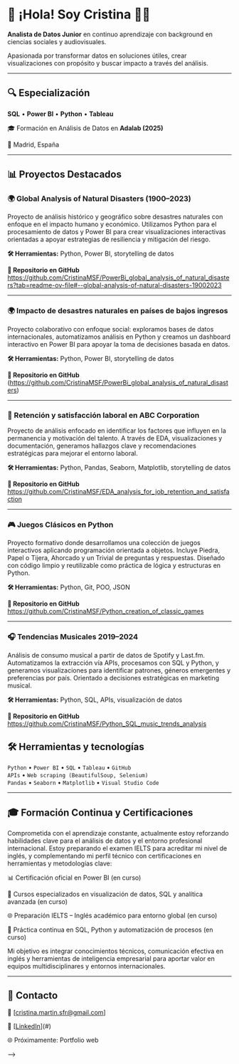# 👋 ¡Hola! Soy Cristina 👩‍💻

**Analista de Datos Junior** en continuo aprendizaje con background en ciencias sociales y audiovisuales. 

Apasionada por transformar datos en soluciones útiles, crear visualizaciones con propósito y buscar impacto a través del análisis.

---

## 🔍 Especialización

**SQL** • **Power BI** • **Python** • **Tableau**

🎓 Formación en Análisis de Datos en **Adalab (2025)**  

📍 Madrid, España

---

## 📊 Proyectos Destacados

### 🌍 Global Analysis of Natural Disasters (1900–2023)
Proyecto de análisis histórico y geográfico sobre desastres naturales con enfoque en el impacto humano y económico. Utilizamos Python para el procesamiento de datos y Power BI para crear visualizaciones interactivas orientadas a apoyar estrategias de resiliencia y mitigación del riesgo.

**🛠️ Herramientas:** Python, Power BI, storytelling de datos

**🔗 Repositorio en GitHub**  https://github.com/CristinaMSF/PowerBi_global_analysis_of_natural_disasters?tab=readme-ov-file#--global-analysis-of-natural-disasters-19002023

---

### 🌍 Impacto de desastres naturales en países de bajos ingresos
Proyecto colaborativo con enfoque social: exploramos bases de datos internacionales, automatizamos análisis en Python y creamos un dashboard interactivo en Power BI para apoyar la toma de decisiones basada en datos.  

**🛠️ Herramientas:** Python, Power BI, storytelling de datos  

**🔗 Repositorio en GitHub**  (https://github.com/CristinaMSF/PowerBi_global_analysis_of_natural_disasters) 

---

### 👥 Retención y satisfacción laboral en ABC Corporation
Proyecto de análisis enfocado en identificar los factores que influyen en la permanencia y motivación del talento. A través de EDA, visualizaciones y documentación, generamos hallazgos clave y recomendaciones estratégicas para mejorar el entorno laboral.

**🛠️ Herramientas:**  Python, Pandas, Seaborn, Matplotlib, storytelling de datos

**🔗 Repositorio en GitHub**  https://github.com/CristinaMSF/EDA_analysis_for_job_retention_and_satisfaction

---

### 🎮 Juegos Clásicos en Python
Proyecto formativo donde desarrollamos una colección de juegos interactivos aplicando programación orientada a objetos. Incluye Piedra, Papel o Tijera, Ahorcado y un Trivial de preguntas y respuestas. Diseñado con código limpio y reutilizable como práctica de lógica y estructuras en Python.

**🛠️ Herramientas:**  Python, Git, POO, JSON

**🔗 Repositorio en GitHub** https://github.com/CristinaMSF/Python_creation_of_classic_games

---

### 🎧 Tendencias Musicales 2019–2024
Análisis de consumo musical a partir de datos de Spotify y Last.fm. Automatizamos la extracción vía APIs, procesamos con SQL y Python, y generamos visualizaciones para identificar patrones, géneros emergentes y preferencias por país. Orientado a decisiones estratégicas en marketing musical.

**🛠️ Herramientas:**  Python, SQL, APIs, visualización de datos

**🔗 Repositorio en GitHub**  https://github.com/CristinaMSF/Python_SQL_music_trends_analysis


## 🛠️ Herramientas y tecnologías

`Python` • `Power BI` • `SQL` • `Tableau` • `GitHub`  
`APIs` • `Web scraping (BeautifulSoup, Selenium)`  
`Pandas` • `Seaborn` • `Matplotlib` • `Visual Studio Code`

---

## 🎓 Formación Continua y Certificaciones

Comprometida con el aprendizaje constante, actualmente estoy reforzando habilidades clave para el análisis de datos y el entorno profesional internacional. Estoy preparando el examen IELTS para acreditar mi nivel de inglés, y complementando mi perfil técnico con certificaciones en herramientas y metodologías clave:

📊 Certificación oficial en Power BI (en curso)

🧠 Cursos especializados en visualización de datos, SQL y analítica avanzada (en curso)

🌐 Preparación IELTS – Inglés académico para entorno global (en curso)

🧮 Práctica continua en SQL, Python y automatización de procesos (en curso)

Mi objetivo es integrar conocimientos técnicos, comunicación efectiva en inglés y herramientas de inteligencia empresarial para aportar valor en equipos multidisciplinares y entornos internacionales.

---

## 💬 Contacto

📧 [cristina.martin.sfr@gmail.com]  

🔗 [[LinkedIn](https://www.linkedin.com/in/cristina-martin-sanfrutos-2a4274b5/)](#) 

🌐 Próximamente: Portfolio web

-->


